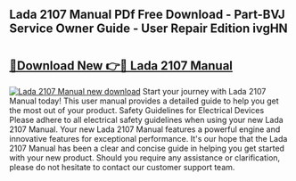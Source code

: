 ## Lada 2107 Manual PDf Free Download - Part-BVJ Service Owner Guide - User Repair Edition ivgHN

# <h2><a href="http://bc44101.oget.top/?id=Lada+2107+Manual">🔗Download New 👉🔴 Lada 2107 Manual</a></h2>

[![Lada 2107 Manual new download](https://i.imgur.com/5g1atiW.png)](http://bc44101.oget.top/?id=Lada+2107+Manual)
Start your journey with Lada 2107 Manual today! This user manual provides a detailed guide to help you get the most out of your product. Safety Guidelines for Electrical Devices Please adhere to all electrical safety guidelines when using your new Lada 2107 Manual. Your new Lada 2107 Manual features a powerful engine and innovative features for exceptional performance. It's our hope that the Lada 2107 Manual has been a clear and concise guide in helping you get started with your new product. Should you require any assistance or clarification, please do not hesitate to contact our customer support team.
